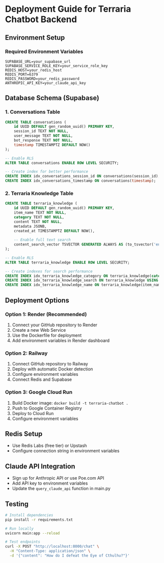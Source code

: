 # Deployment Guide for Terraria Chatbot Backend

## Environment Setup

### Required Environment Variables
```
SUPABASE_URL=your_supabase_url
SUPABASE_SERVICE_ROLE_KEY=your_service_role_key
REDIS_HOST=your_redis_host
REDIS_PORT=6379
REDIS_PASSWORD=your_redis_password
ANTHROPIC_API_KEY=your_claude_api_key
```

## Database Schema (Supabase)

### 1. Conversations Table
```sql
CREATE TABLE conversations (
    id UUID DEFAULT gen_random_uuid() PRIMARY KEY,
    session_id TEXT NOT NULL,
    user_message TEXT NOT NULL,
    bot_response TEXT NOT NULL,
    timestamp TIMESTAMPTZ DEFAULT NOW()
);

-- Enable RLS
ALTER TABLE conversations ENABLE ROW LEVEL SECURITY;

-- Create index for better performance
CREATE INDEX idx_conversations_session_id ON conversations(session_id);
CREATE INDEX idx_conversations_timestamp ON conversations(timestamp);
```

### 2. Terraria Knowledge Table
```sql
CREATE TABLE terraria_knowledge (
    id UUID DEFAULT gen_random_uuid() PRIMARY KEY,
    item_name TEXT NOT NULL,
    category TEXT NOT NULL,
    content TEXT NOT NULL,
    metadata JSONB,
    created_at TIMESTAMPTZ DEFAULT NOW(),
    
    -- Enable full text search
    content_search_vector TSVECTOR GENERATED ALWAYS AS (to_tsvector('english', content)) STORED
);

-- Enable RLS
ALTER TABLE terraria_knowledge ENABLE ROW LEVEL SECURITY;

-- Create indexes for search performance
CREATE INDEX idx_terraria_knowledge_category ON terraria_knowledge(category);
CREATE INDEX idx_terraria_knowledge_search ON terraria_knowledge USING gin(content_search_vector);
CREATE INDEX idx_terraria_knowledge_name ON terraria_knowledge(item_name);
```

## Deployment Options

### Option 1: Render (Recommended)
1. Connect your GitHub repository to Render
2. Create a new Web Service
3. Use the Dockerfile for deployment
4. Add environment variables in Render dashboard

### Option 2: Railway
1. Connect GitHub repository to Railway
2. Deploy with automatic Docker detection
3. Configure environment variables
4. Connect Redis and Supabase

### Option 3: Google Cloud Run
1. Build Docker image: `docker build -t terraria-chatbot .`
2. Push to Google Container Registry
3. Deploy to Cloud Run
4. Configure environment variables

## Redis Setup
- Use Redis Labs (free tier) or Upstash
- Configure connection string in environment variables

## Claude API Integration
- Sign up for Anthropic API or use Poe.com API
- Add API key to environment variables
- Update the `query_claude_api` function in main.py

## Testing
```bash
# Install dependencies
pip install -r requirements.txt

# Run locally
uvicorn main:app --reload

# Test endpoints
curl -X POST "http://localhost:8000/chat" \
  -H "Content-Type: application/json" \
  -d '{"content": "How do I defeat the Eye of Cthulhu?"}'
```